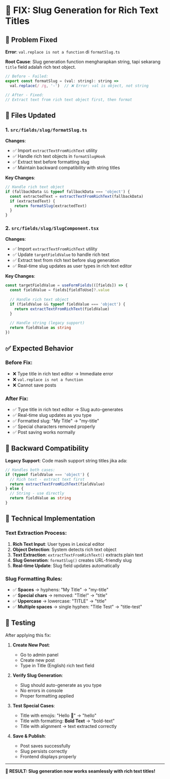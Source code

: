 # 🔧 FIX: Slug Generation for Rich Text Titles

## 🎯 Problem Fixed

**Error**: `val.replace is not a function` di `formatSlug.ts`

**Root Cause**: Slug generation function mengharapkan string, tapi sekarang `title` field adalah rich text object.

```javascript
// Before - Failed:
export const formatSlug = (val: string): string =>
  val.replace(/ /g, '-')  // ❌ Error: val is object, not string

// After - Fixed:
// Extract text from rich text object first, then format
```

## 🔧 Files Updated

### 1. `src/fields/slug/formatSlug.ts`
**Changes**:
- ✅ Import `extractTextFromRichText` utility
- ✅ Handle rich text objects in `formatSlugHook`
- ✅ Extract text before formatting slug
- ✅ Maintain backward compatibility with string titles

**Key Changes**:
```typescript
// Handle rich text object
if (fallbackData && typeof fallbackData === 'object') {
  const extractedText = extractTextFromRichText(fallbackData)
  if (extractedText) {
    return formatSlug(extractedText)
  }
}
```

### 2. `src/fields/slug/SlugComponent.tsx`
**Changes**:
- ✅ Import `extractTextFromRichText` utility
- ✅ Update `targetFieldValue` to handle rich text
- ✅ Extract text from rich text before slug generation
- ✅ Real-time slug updates as user types in rich text editor

**Key Changes**:
```typescript
const targetFieldValue = useFormFields(([fields]) => {
  const fieldValue = fields[fieldToUse]?.value
  
  // Handle rich text object
  if (fieldValue && typeof fieldValue === 'object') {
    return extractTextFromRichText(fieldValue)
  }
  
  // Handle string (legacy support)
  return fieldValue as string
})
```

## ✅ Expected Behavior

### Before Fix:
- ❌ Type title in rich text editor → Immediate error
- ❌ `val.replace is not a function`
- ❌ Cannot save posts

### After Fix:
- ✅ Type title in rich text editor → Slug auto-generates
- ✅ Real-time slug updates as you type
- ✅ Formatted slug: "My Title" → "my-title"
- ✅ Special characters removed properly
- ✅ Post saving works normally

## 🎯 Backward Compatibility

**Legacy Support**: Code masih support string titles jika ada:
```typescript
// Handles both cases:
if (typeof fieldValue === 'object') {
  // Rich text - extract text first
  return extractTextFromRichText(fieldValue)
} else {
  // String - use directly
  return fieldValue as string
}
```

## 🔧 Technical Implementation

### Text Extraction Process:
1. **Rich Text Input**: User types in Lexical editor
2. **Object Detection**: System detects rich text object
3. **Text Extraction**: `extractTextFromRichText()` extracts plain text
4. **Slug Generation**: `formatSlug()` creates URL-friendly slug
5. **Real-time Update**: Slug field updates automatically

### Slug Formatting Rules:
- ✅ **Spaces** → hyphens: "My Title" → "my-title"
- ✅ **Special chars** → removed: "Title!" → "title"
- ✅ **Uppercase** → lowercase: "TITLE" → "title"
- ✅ **Multiple spaces** → single hyphen: "Title  Test" → "title-test"

## 🚀 Testing

After applying this fix:

1. **Create New Post**:
   - Go to admin panel
   - Create new post
   - Type in Title (English) rich text field

2. **Verify Slug Generation**:
   - Slug should auto-generate as you type
   - No errors in console
   - Proper formatting applied

3. **Test Special Cases**:
   - Title with emojis: "Hello 🌟" → "hello"
   - Title with formatting: **Bold Text** → "bold-text"
   - Title with alignment → text extracted correctly

4. **Save & Publish**:
   - Post saves successfully
   - Slug persists correctly
   - Frontend displays properly

---

**🎉 RESULT: Slug generation now works seamlessly with rich text titles!**

